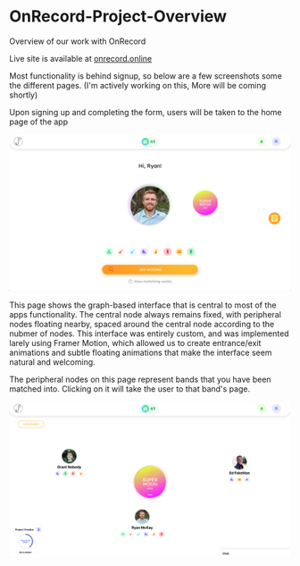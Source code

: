# OnRecord-Project-Overview
Overview of our work with OnRecord

Live site is available at [onrecord.online](https://onrecord.online/)

Most functionality is behind signup, so below are a few screenshots some the different pages.
(I'm actively working on this, More will be coming shortly)

Upon signing up and completing the form, users will be taken to the home page of the app

![App Home](App_Home.png)

This page shows the graph-based interface that is central to most of the apps functionality. 
The central node always remains fixed, with peripheral nodes floating nearby, spaced around the central node according to the nubmer of nodes. 
This interface was entirely custom, and was implemented larely using Framer Motion, which allowed us to create entrance/exit animations and subtle
floating animations that make the interface seem natural and welcoming. 

The peripheral nodes on this page represent bands that you have been matched into. Clicking on it will take the user to that band's page.

![Band Page](Band_Page.png)
